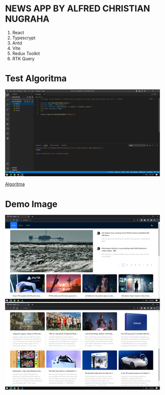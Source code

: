# NEWS APP BY ALFRED CHRISTIAN NUGRAHA

1. React
2. Typescrypt
3. Antd
4. Vite
5. Redux Toolkit
6. RTK Query

# Test Algoritma

![Alt text](https://github.com/SwitchZer/test-algoritma-js/blob/03db332fdefaa0705b3115d63c9d7ee6768fdbe5/test1.PNG)

[Algoritma](https://github.com/SwitchZer/test-algoritma-js)

# Demo Image
![Alt text](https://github.com/SwitchZer/test-image/blob/b6f91a98ea5e3297eb62f097871f3826e741def2/1.PNG)
![Alt text](https://github.com/SwitchZer/test-image/blob/b6f91a98ea5e3297eb62f097871f3826e741def2/2.PNG)
